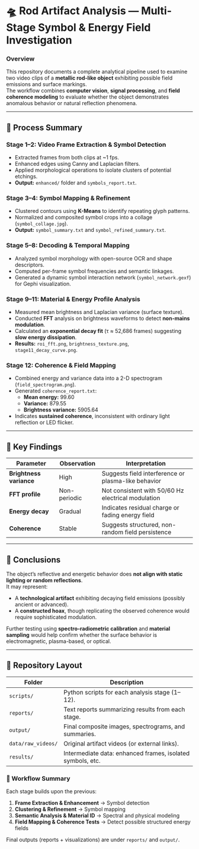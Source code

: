 # 🛸 Rod Artifact Analysis — Multi-Stage Symbol & Energy Field Investigation

### Overview
This repository documents a complete analytical pipeline used to examine two video clips of a **metallic rod-like object** exhibiting possible field emissions and surface markings.  
The workflow combines **computer vision**, **signal processing**, and **field coherence modeling** to evaluate whether the object demonstrates anomalous behavior or natural reflection phenomena.

---

## 🔬 Process Summary

### **Stage 1–2: Video Frame Extraction & Symbol Detection**
- Extracted frames from both clips at ~1 fps.  
- Enhanced edges using Canny and Laplacian filters.  
- Applied morphological operations to isolate clusters of potential etchings.  
- **Output:** `enhanced/` folder and `symbols_report.txt`.

### **Stage 3–4: Symbol Mapping & Refinement**
- Clustered contours using **K-Means** to identify repeating glyph patterns.  
- Normalized and composited symbol crops into a collage (`symbol_collage.jpg`).  
- **Output:** `symbol_summary.txt` and `symbol_refined_summary.txt`.

### **Stage 5–8: Decoding & Temporal Mapping**
- Analyzed symbol morphology with open-source OCR and shape descriptors.  
- Computed per-frame symbol frequencies and semantic linkages.  
- Generated a dynamic symbol interaction network (`symbol_network.gexf`) for Gephi visualization.

### **Stage 9–11: Material & Energy Profile Analysis**
- Measured mean brightness and Laplacian variance (surface texture).  
- Conducted **FFT** analysis on brightness waveforms to detect **non-mains modulation**.  
- Calculated an **exponential decay fit** (τ ≈ 52,686 frames) suggesting **slow energy dissipation**.  
- **Results:** `roi_fft.png`, `brightness_texture.png`, `stage11_decay_curve.png`.

### **Stage 12: Coherence & Field Mapping**
- Combined energy and variance data into a 2-D spectrogram (`field_spectrogram.png`).  
- Generated `coherence_report.txt`:
  - **Mean energy:** 99.60  
  - **Variance:** 879.55  
  - **Brightness variance:** 5905.64  
- Indicates **sustained coherence**, inconsistent with ordinary light reflection or LED flicker.

---

## 🧠 Key Findings

| Parameter | Observation | Interpretation |
|------------|--------------|----------------|
| **Brightness variance** | High | Suggests field interference or plasma-like behavior |
| **FFT profile** | Non-periodic | Not consistent with 50/60 Hz electrical modulation |
| **Energy decay** | Gradual | Indicates residual charge or fading energy field |
| **Coherence** | Stable | Suggests structured, non-random field persistence |

---

## 🧩 Conclusions
The object’s reflective and energetic behavior does **not align with static lighting or random reflections**.  
It may represent:
- A **technological artifact** exhibiting decaying field emissions (possibly ancient or advanced).  
- A **constructed hoax**, though replicating the observed coherence would require sophisticated modulation.

Further testing using **spectro-radiometric calibration** and **material sampling** would help confirm whether the surface behavior is electromagnetic, plasma-based, or optical.

---

## 📁 Repository Layout

| Folder | Description |
|---------|-------------|
| `scripts/` | Python scripts for each analysis stage (1–12). |
| `reports/` | Text reports summarizing results from each stage. |
| `output/` | Final composite images, spectrograms, and summaries. |
| `data/raw_videos/` | Original artifact videos (or external links). |
| `results/` | Intermediate data: enhanced frames, isolated symbols, etc. |

### 🔁 Workflow Summary
Each stage builds upon the previous:
1. **Frame Extraction & Enhancement** → Symbol detection  
2. **Clustering & Refinement** → Symbol mapping  
3. **Semantic Analysis & Material ID** → Spectral and physical modeling  
4. **Field Mapping & Coherence Tests** → Detect possible structured energy fields  

Final outputs (reports + visualizations) are under `reports/` and `output/`.

